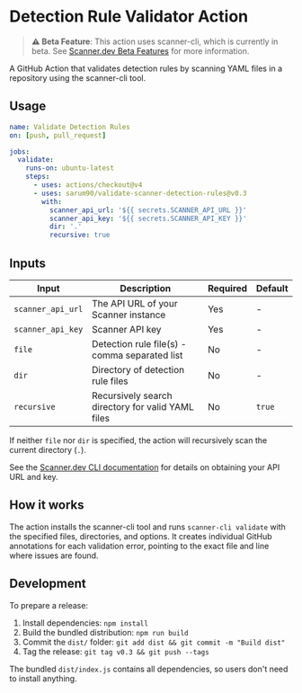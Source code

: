 # Detection Rule Validator Action

> **⚠️ Beta Feature**: This action uses scanner-cli, which is currently in beta. See [Scanner.dev Beta Features](https://docs.scanner.dev/scanner/using-scanner/beta-features) for more information.

A GitHub Action that validates detection rules by scanning YAML files in a repository using the scanner-cli tool.

## Usage

```yaml
name: Validate Detection Rules
on: [push, pull_request]

jobs:
  validate:
    runs-on: ubuntu-latest
    steps:
      - uses: actions/checkout@v4
      - uses: sarum90/validate-scanner-detection-rules@v0.3
        with:
          scanner_api_url: '${{ secrets.SCANNER_API_URL }}'
          scanner_api_key: '${{ secrets.SCANNER_API_KEY }}'
          dir: '.'
          recursive: true
```

## Inputs

| Input | Description | Required | Default |
|-------|-------------|----------|---------|
| `scanner_api_url` | The API URL of your Scanner instance | Yes | - |
| `scanner_api_key` | Scanner API key | Yes | - |
| `file` | Detection rule file(s) - comma separated list | No | - |
| `dir` | Directory of detection rule files | No | - |
| `recursive` | Recursively search directory for valid YAML files | No | `true` |

If neither `file` nor `dir` is specified, the action will recursively scan the current directory (`.`).

See the [Scanner.dev CLI documentation](https://docs.scanner.dev/scanner/using-scanner/beta-features/detection-rules-as-code/cli) for details on obtaining your API URL and key.

## How it works

The action installs the scanner-cli tool and runs `scanner-cli validate` with the specified files, directories, and options. It creates individual GitHub annotations for each validation error, pointing to the exact file and line where issues are found.

## Development

To prepare a release:

1. Install dependencies: `npm install`
2. Build the bundled distribution: `npm run build`
3. Commit the `dist/` folder: `git add dist && git commit -m "Build dist"`
4. Tag the release: `git tag v0.3 && git push --tags`

The bundled `dist/index.js` contains all dependencies, so users don't need to install anything.

